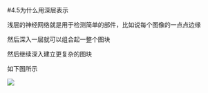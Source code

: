 #4.5为什么用深层表示

浅层的神经网络就是用于检测简单的部件，比如说每个图像的一点点边缘

然后深入一层就可以组合起一整个图块

然后继续深入建立更复杂的图块

如下图所示

![](https://cdn.jsdelivr.net/gh/tj-messi/picture/1725544456541.png)



